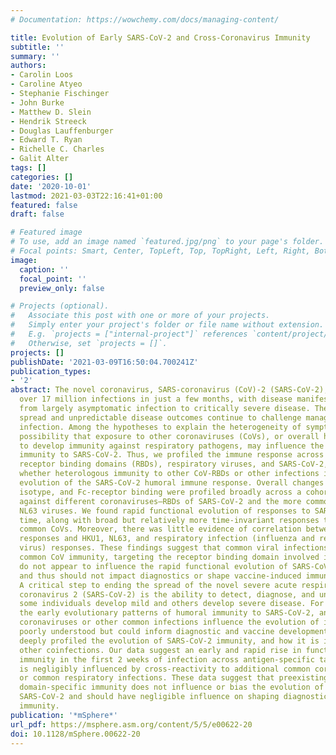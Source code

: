 ```yaml
---
# Documentation: https://wowchemy.com/docs/managing-content/

title: Evolution of Early SARS-CoV-2 and Cross-Coronavirus Immunity
subtitle: ''
summary: ''
authors:
- Carolin Loos
- Caroline Atyeo
- Stephanie Fischinger
- John Burke
- Matthew D. Slein
- Hendrik Streeck
- Douglas Lauffenburger
- Edward T. Ryan
- Richelle C. Charles
- Galit Alter
tags: []
categories: []
date: '2020-10-01'
lastmod: 2021-03-03T22:16:41+01:00
featured: false
draft: false

# Featured image
# To use, add an image named `featured.jpg/png` to your page's folder.
# Focal points: Smart, Center, TopLeft, Top, TopRight, Left, Right, BottomLeft, Bottom, BottomRight.
image:
  caption: ''
  focal_point: ''
  preview_only: false

# Projects (optional).
#   Associate this post with one or more of your projects.
#   Simply enter your project's folder or file name without extension.
#   E.g. `projects = ["internal-project"]` references `content/project/deep-learning/index.md`.
#   Otherwise, set `projects = []`.
projects: []
publishDate: '2021-03-09T16:50:04.700241Z'
publication_types:
- '2'
abstract: The novel coronavirus, SARS-coronavirus (CoV)-2 (SARS-CoV-2), has caused
  over 17 million infections in just a few months, with disease manifestations ranging
  from largely asymptomatic infection to critically severe disease. The remarkable
  spread and unpredictable disease outcomes continue to challenge management of this
  infection. Among the hypotheses to explain the heterogeneity of symptoms is the
  possibility that exposure to other coronaviruses (CoVs), or overall higher capability
  to develop immunity against respiratory pathogens, may influence the evolution of
  immunity to SARS-CoV-2. Thus, we profiled the immune response across multiple coronavirus
  receptor binding domains (RBDs), respiratory viruses, and SARS-CoV-2, to determine
  whether heterologous immunity to other CoV-RBDs or other infections influenced the
  evolution of the SARS-CoV-2 humoral immune response. Overall changes in subclass,
  isotype, and Fc-receptor binding were profiled broadly across a cohort of 43 individuals
  against different coronaviruses—RBDs of SARS-CoV-2 and the more common HKU1 and
  NL63 viruses. We found rapid functional evolution of responses to SARS-CoV-2 over
  time, along with broad but relatively more time-invariant responses to the more
  common CoVs. Moreover, there was little evidence of correlation between SARS-CoV-2
  responses and HKU1, NL63, and respiratory infection (influenza and respiratory syncytial
  virus) responses. These findings suggest that common viral infections including
  common CoV immunity, targeting the receptor binding domain involved in viral infection,
  do not appear to influence the rapid functional evolution of SARS-CoV-2 immunity,
  and thus should not impact diagnostics or shape vaccine-induced immunity. IMPORTANCE
  A critical step to ending the spread of the novel severe acute respiratory syndrome
  coronavirus 2 (SARS-CoV-2) is the ability to detect, diagnose, and understand why
  some individuals develop mild and others develop severe disease. For example, defining
  the early evolutionary patterns of humoral immunity to SARS-CoV-2, and whether prevalent
  coronaviruses or other common infections influence the evolution of immunity, remains
  poorly understood but could inform diagnostic and vaccine development. Here, we
  deeply profiled the evolution of SARS-CoV-2 immunity, and how it is influenced by
  other coinfections. Our data suggest an early and rapid rise in functional humoral
  immunity in the first 2 weeks of infection across antigen-specific targets, which
  is negligibly influenced by cross-reactivity to additional common coronaviruses
  or common respiratory infections. These data suggest that preexisting receptor binding
  domain-specific immunity does not influence or bias the evolution of immunity to
  SARS-CoV-2 and should have negligible influence on shaping diagnostic or vaccine-induced
  immunity.
publication: '*mSphere*'
url_pdf: https://msphere.asm.org/content/5/5/e00622-20
doi: 10.1128/mSphere.00622-20
---
```

